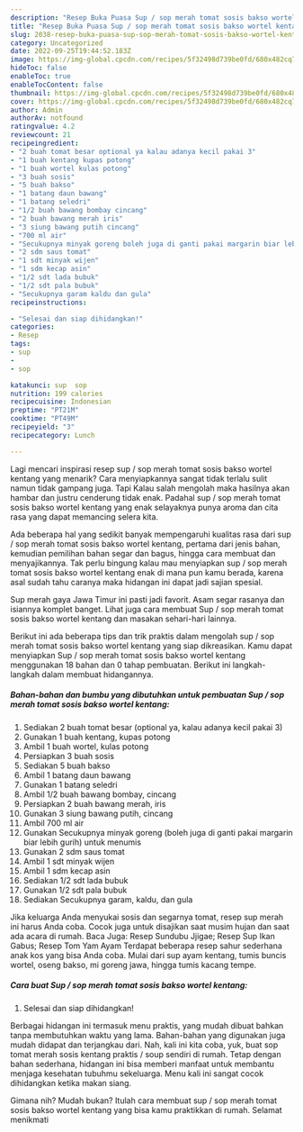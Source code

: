```yaml
---
description: "Resep Buka Puasa Sup / sop merah tomat sosis bakso wortel kentang yang Lezat"
title: "Resep Buka Puasa Sup / sop merah tomat sosis bakso wortel kentang yang Lezat"
slug: 2038-resep-buka-puasa-sup-sop-merah-tomat-sosis-bakso-wortel-kentang-yang-lezat
category: Uncategorized
date: 2022-09-25T19:44:52.183Z
image: https://img-global.cpcdn.com/recipes/5f32498d739be0fd/680x482cq70/sup-sop-merah-tomat-sosis-bakso-wortel-kentang-foto-resep-utama.jpg
hideToc: false
enableToc: true
enableTocContent: false
thumbnail: https://img-global.cpcdn.com/recipes/5f32498d739be0fd/680x482cq70/sup-sop-merah-tomat-sosis-bakso-wortel-kentang-foto-resep-utama.jpg
cover: https://img-global.cpcdn.com/recipes/5f32498d739be0fd/680x482cq70/sup-sop-merah-tomat-sosis-bakso-wortel-kentang-foto-resep-utama.jpg
author: Admin
authorAv: notfound
ratingvalue: 4.2
reviewcount: 21
recipeingredient:
- "2 buah tomat besar optional ya kalau adanya kecil pakai 3"
- "1 buah kentang kupas potong"
- "1 buah wortel kulas potong"
- "3 buah sosis"
- "5 buah bakso"
- "1 batang daun bawang"
- "1 batang seledri"
- "1/2 buah bawang bombay cincang"
- "2 buah bawang merah iris"
- "3 siung bawang putih cincang"
- "700 ml air"
- "Secukupnya minyak goreng boleh juga di ganti pakai margarin biar lebih gurih untuk menumis"
- "2 sdm saus tomat"
- "1 sdt minyak wijen"
- "1 sdm kecap asin"
- "1/2 sdt lada bubuk"
- "1/2 sdt pala bubuk"
- "Secukupnya garam kaldu dan gula"
recipeinstructions:

- "Selesai dan siap dihidangkan!"
categories:
- Resep
tags:
- sup
- 
- sop

katakunci: sup  sop 
nutrition: 199 calories
recipecuisine: Indonesian
preptime: "PT21M"
cooktime: "PT49M"
recipeyield: "3"
recipecategory: Lunch

---
```



Lagi mencari inspirasi resep sup / sop merah tomat sosis bakso wortel kentang yang menarik? Cara menyiapkannya sangat tidak terlalu sulit namun tidak gampang juga. Tapi Kalau salah mengolah maka hasilnya akan hambar dan justru cenderung tidak enak. Padahal sup / sop merah tomat sosis bakso wortel kentang yang enak selayaknya punya aroma dan cita rasa yang dapat memancing selera kita.


Ada beberapa hal yang sedikit banyak mempengaruhi kualitas rasa dari sup / sop merah tomat sosis bakso wortel kentang, pertama dari jenis bahan, kemudian pemilihan bahan segar dan bagus, hingga cara membuat dan menyajikannya. Tak perlu bingung kalau mau menyiapkan sup / sop merah tomat sosis bakso wortel kentang enak di mana pun kamu berada, karena asal sudah tahu caranya maka hidangan ini dapat jadi sajian spesial.

Sup merah gaya Jawa Timur ini pasti jadi favorit. Asam segar rasanya dan isiannya komplet banget. Lihat juga cara membuat Sup / sop merah tomat sosis bakso wortel kentang dan masakan sehari-hari lainnya.


Berikut ini ada beberapa tips dan trik praktis dalam mengolah sup / sop merah tomat sosis bakso wortel kentang yang siap dikreasikan. Kamu dapat menyiapkan Sup / sop merah tomat sosis bakso wortel kentang menggunakan 18 bahan dan 0 tahap pembuatan. Berikut ini langkah-langkah dalam membuat hidangannya.

<!--inarticleads1-->

##### Bahan-bahan dan bumbu yang dibutuhkan untuk pembuatan Sup / sop merah tomat sosis bakso wortel kentang:

1. Sediakan 2 buah tomat besar (optional ya, kalau adanya kecil pakai 3)
1. Gunakan 1 buah kentang, kupas potong
1. Ambil 1 buah wortel, kulas potong
1. Persiapkan 3 buah sosis
1. Sediakan 5 buah bakso
1. Ambil 1 batang daun bawang
1. Gunakan 1 batang seledri
1. Ambil 1/2 buah bawang bombay, cincang
1. Persiapkan 2 buah bawang merah, iris
1. Gunakan 3 siung bawang putih, cincang
1. Ambil 700 ml air
1. Gunakan Secukupnya minyak goreng (boleh juga di ganti pakai margarin biar lebih gurih) untuk menumis
1. Gunakan 2 sdm saus tomat
1. Ambil 1 sdt minyak wijen
1. Ambil 1 sdm kecap asin
1. Sediakan 1/2 sdt lada bubuk
1. Gunakan 1/2 sdt pala bubuk
1. Sediakan Secukupnya garam, kaldu, dan gula


Jika keluarga Anda menyukai sosis dan segarnya tomat, resep sup merah ini harus Anda coba. Cocok juga untuk disajikan saat musim hujan dan saat ada acara di rumah. Baca Juga: Resep Sundubu Jjigae; Resep Sup Ikan Gabus; Resep Tom Yam Ayam Terdapat beberapa resep sahur sederhana anak kos yang bisa Anda coba. Mulai dari sup ayam kentang, tumis buncis wortel, oseng bakso, mi goreng jawa, hingga tumis kacang tempe. 

<!--inarticleads2-->

##### Cara buat Sup / sop merah tomat sosis bakso wortel kentang:


1. Selesai dan siap dihidangkan!

Berbagai hidangan ini termasuk menu praktis, yang mudah dibuat bahkan tanpa membutuhkan waktu yang lama. Bahan-bahan yang digunakan juga mudah didapat dan terjangkau dari. Nah, kali ini kita coba, yuk, buat sop tomat merah sosis kentang praktis / soup sendiri di rumah. Tetap dengan bahan sederhana, hidangan ini bisa memberi manfaat untuk membantu menjaga kesehatan tubuhmu sekeluarga. Menu kali ini sangat cocok dihidangkan ketika makan siang. 

Gimana nih? Mudah bukan? Itulah cara membuat sup / sop merah tomat sosis bakso wortel kentang yang bisa kamu praktikkan di rumah. Selamat menikmati
